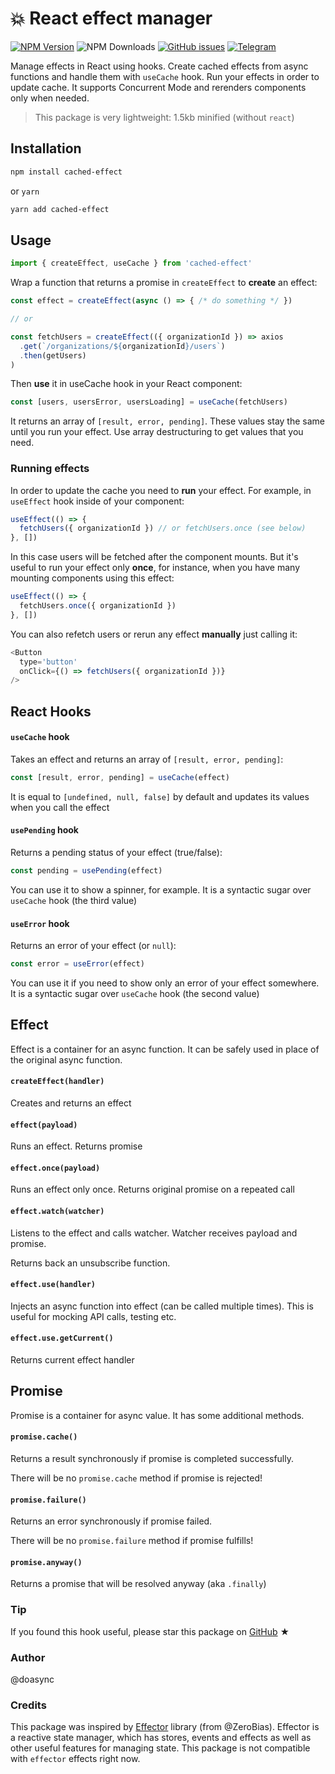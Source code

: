 # 💥 React effect manager

[![NPM Version][npm-image]][npm-url] ![NPM Downloads][downloads-image] [![GitHub issues][issues-image]][issues-url] [![Telegram][telegram-image]][telegram-url]

[npm-image]: https://img.shields.io/npm/v/cached-effect.svg
[npm-url]: https://www.npmjs.com/package/cached-effect
[downloads-image]: https://img.shields.io/npm/dw/cached-effect.svg
[issues-image]: https://img.shields.io/github/issues/doasync/cached-effect.svg
[issues-url]: https://github.com/doasync/cached-effect/issues
[telegram-image]: http://i.imgur.com/WANXk3d.png
[telegram-url]: https://t.me/doasync

Manage effects in React using hooks. Create cached effects from async functions and handle them with `useCache` hook. Run your effects in order to update cache. It supports Concurrent Mode and rerenders components only when needed.

> This package is very lightweight: 1.5kb minified (without `react`)

## Installation

```bash
npm install cached-effect
```

or `yarn`

```bash
yarn add cached-effect
```

## Usage

```js
import { createEffect, useCache } from 'cached-effect'
```

Wrap a function that returns a promise in `createEffect` to **create** an effect:

```js
const effect = createEffect(async () => { /* do something */ })

// or

const fetchUsers = createEffect(({ organizationId }) => axios
  .get(`/organizations/${organizationId}/users`)
  .then(getUsers)
)
```

Then **use** it in useCache hook in your React component:

```js
const [users, usersError, usersLoading] = useCache(fetchUsers)
```

It returns an array of `[result, error, pending]`. These values stay the same until you run your effect. Use array destructuring to get values that you need.

### Running effects

In order to update the cache you need to **run** your effect. For example, in `useEffect` hook inside of your component:

```js
useEffect(() => {
  fetchUsers({ organizationId }) // or fetchUsers.once (see below)
}, [])
```

In this case users will be fetched after the component mounts. But it's useful to run your effect only **once**, for instance, when you have many mounting components using this effect:

```js
useEffect(() => {
  fetchUsers.once({ organizationId })
}, [])
```

You can also refetch users or rerun any effect **manually** just calling it:

```js
<Button
  type='button'
  onClick={() => fetchUsers({ organizationId })}
/>
```

## React Hooks

#### `useCache` hook

Takes an effect and returns an array of `[result, error, pending]`:

```js
const [result, error, pending] = useCache(effect)
```

It is equal to `[undefined, null, false]` by default and updates its values
when you call the effect

#### `usePending` hook

Returns a pending status of your effect (true/false):

```js
const pending = usePending(effect)
```

You can use it to show a spinner, for example. It is a syntactic sugar over `useCache` hook (the third value)

#### `useError` hook

Returns an error of your effect (or `null`):

```js
const error = useError(effect)
```

You can use it if you need to show only an error of your effect somewhere.
It is a syntactic sugar over `useCache` hook (the second value)

## Effect

Effect is a container for an async function. It can be safely used in place of
the original async function.

#### `createEffect(handler)`

Creates and returns an effect

#### `effect(payload)`

Runs an effect. Returns promise

#### `effect.once(payload)`

Runs an effect only once. Returns original promise on a repeated call

#### `effect.watch(watcher)`

Listens to the effect and calls watcher. Watcher receives payload and promise.

Returns back an unsubscribe function.

#### `effect.use(handler)`

Injects an async function into effect (can be called multiple times).
This is useful for mocking API calls, testing etc.

#### `effect.use.getCurrent()`

Returns current effect handler

## Promise

Promise is a container for async value. It has some additional methods.

#### `promise.cache()`

Returns a result synchronously if promise is completed successfully. 

There will be no `promise.cache` method if promise is rejected!

#### `promise.failure()`

Returns an error synchronously if promise failed.

There will be no `promise.failure` method if promise fulfills!

#### `promise.anyway()`

Returns a promise that will be resolved anyway (aka `.finally`)

### Tip

If you found this hook useful, please star this package on [GitHub](https://github.com/doasync/cached-effect) ★

### Author

@doasync

### Credits

This package was inspired by [Effector](https://github.com/zerobias/effector) library (from @ZeroBias). Effector is a reactive state manager, which has stores, events and effects as well as other useful features for managing state. This package is not compatible with `effector` effects right now.
